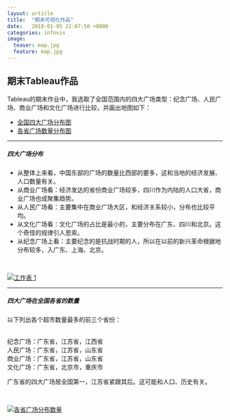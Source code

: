 ```yaml
---
layout: article
title:  "期末可视化作品"
date:   2018-01-05 22:07:50 +0800
categories: infovis
image:
  teaser: map.jpg
  feature: map.jpg
---
```


## 期末Tableau作品

Tableau的期末作业中，我选取了全国范围内的四大广场类型：纪念广场、人民广场、商业广场和文化广场进行比较，并画出地图如下：
- [全国四大广场分布图](https://public.tableau.com/views/_18392/1?:embed=y&:display_count=yes&publish=yes)
- [各省广场数量分布图](https://public.tableau.com/views/_18212/2?:embed=y&:display_count=yes)

---

##### 四大广场分布

- 从整体上来看，中国东部的广场的数量比西部的要多，这和当地的经济发展、人口数量有关。
- 从商业广场看：经济发达的省份商业广场较多，四川作为内陆的人口大省，商业广场也成聚集趋势。
- 从人民广场看：主要集中在商业广场大区，和经济关系较小，分布也比较平均。
- 从文化广场看：文化广场的占比是最小的，主要分布在广东、四川和北京。这个奇怪的规律引人思索。
- 从纪念广场上看：主要纪念的是抗战时期的人，所以在以前的新兴革命根据地分布较多，入广东、上海、北京。

<html>
<head></head>
<body>
<div>
<p><br></p >
</div>
<div class='tableauPlaceholder' id='viz1515326646599' style='position: relative'><noscript><a href='#'><img alt='工作表 1 ' src='https:&#47;&#47;public.tableau.com&#47;static&#47;images&#47;_1&#47;_18392&#47;1&#47;1_rss.png' style='border: none' /></a></noscript><object class='tableauViz'  style='display:none;'><param name='host_url' value='https%3A%2F%2Fpublic.tableau.com%2F' /> <param name='embed_code_version' value='3' /> <param name='site_root' value='' /><param name='name' value='_18392&#47;1' /><param name='tabs' value='no' /><param name='toolbar' value='yes' /><param name='static_image' value='https:&#47;&#47;public.tableau.com&#47;static&#47;images&#47;_1&#47;_18392&#47;1&#47;1.png' /> <param name='animate_transition' value='yes' /><param name='display_static_image' value='yes' /><param name='display_spinner' value='yes' /><param name='display_overlay' value='yes' /><param name='display_count' value='yes' /><param name='filter' value='publish=yes' /></object></div>                <script type='text/javascript'>                    var divElement = document.getElementById('viz1515326646599');                    var vizElement = divElement.getElementsByTagName('object')[0];                    vizElement.style.width='100%';vizElement.style.height=(divElement.offsetWidth*0.75)+'px';                    var scriptElement = document.createElement('script');                    scriptElement.src = 'https://public.tableau.com/javascripts/api/viz_v1.js';                    vizElement.parentNode.insertBefore(scriptElement, vizElement);                </script>
</body>
</html>

---


##### 四大广场在全国各省的数量

以下列出各个超市数量最多的前三个省份：

<br>纪念广场：广东省，江苏省，江西省
<br>人民广场：广东省，江苏省，山东省
<br>商业广场：广东省，江苏省，山东省
<BR>文化广场：广东省，北京市，重庆市

广东省的四大广场居全国第一，江苏省紧跟其后。这可能和人口、历史有关。

<html>
<head></head>
<body>
<div>
<p><br></p >
</div>
<div class='tableauPlaceholder' id='viz1515328166796' style='position: relative'><noscript><a href='#'><img alt='各省广场分布数量 ' src='https:&#47;&#47;public.tableau.com&#47;static&#47;images&#47;PF&#47;PF4KXSF69&#47;1_rss.png' style='border: none' /></a></noscript><object class='tableauViz'  style='display:none;'><param name='host_url' value='https%3A%2F%2Fpublic.tableau.com%2F' /> <param name='embed_code_version' value='3' /> <param name='path' value='shared&#47;PF4KXSF69' /> <param name='toolbar' value='yes' /><param name='static_image' value='https:&#47;&#47;public.tableau.com&#47;static&#47;images&#47;PF&#47;PF4KXSF69&#47;1.png' /> <param name='animate_transition' value='yes' /><param name='display_static_image' value='yes' /><param name='display_spinner' value='yes' /><param name='display_overlay' value='yes' /><param name='display_count' value='yes' /></object></div>                <script type='text/javascript'>                    var divElement = document.getElementById('viz1515328166796');                    var vizElement = divElement.getElementsByTagName('object')[0];                    vizElement.style.width='100%';vizElement.style.height=(divElement.offsetWidth*0.75)+'px';                    var scriptElement = document.createElement('script');                    scriptElement.src = 'https://public.tableau.com/javascripts/api/viz_v1.js';                    vizElement.parentNode.insertBefore(scriptElement, vizElement);                </script>
</body>
</html>